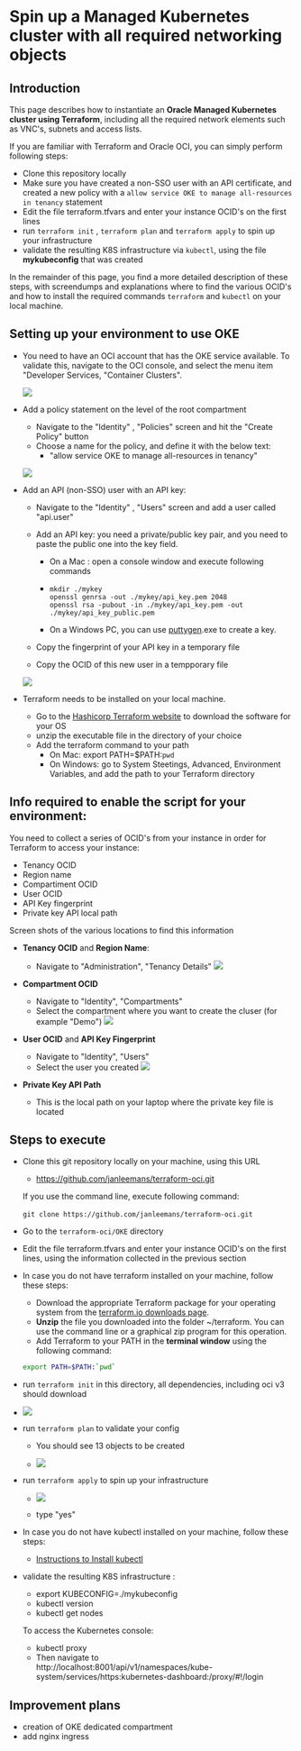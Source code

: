 # Spin up a Managed Kubernetes cluster with all required networking objects #

## Introduction

This page describes how to instantiate an **Oracle Managed Kubernetes cluster using Terraform**, including all the required network elements such as VNC's, subnets and access lists.

If you are familiar with Terraform and Oracle OCI, you can simply perform following steps:

- Clone this repository locally
- Make sure you have created a non-SSO user with an API certificate, and created a new policy with a  `allow service OKE to manage all-resources in tenancy` statement
- Edit the file terraform.tfvars and enter your instance OCID's on the first lines
- run ```terraform init``` , `terraform plan` and `terraform apply` to spin up your infrastructure
- validate the resulting K8S infrastructure via `kubectl`, using the file **mykubeconfig** that was created 



In the remainder of this page, you find a more detailed description of these steps, with screendumps and explanations where to find the various OCID's and how to install the required commands `terraform` and `kubectl` on your local machine.



## Setting up your environment to use OKE ##

- You need to have an OCI account that has the OKE service available.  To validate this, navigate to the OCI console, and select the menu item "Developer Services, "Container Clusters". 

  ![](../images/OkeConsole.png)

- Add a policy statement on the level of the root compartment
  - Navigate to the "Identity" , "Policies" screen and hit the "Create Policy" button
  - Choose a name for the policy, and define it with the below text:
    - "allow service OKE to manage all-resources in tenancy"

  ![](../images/OkePolicy.png)

- Add an API (non-SSO) user with an API key:
  - Navigate to the "Identity" , "Users" screen and add a user called "api.user"
  - Add an API key: you need a private/public key pair, and you need to paste the public one into the key field. 

    - On a Mac : open a console window and execute following commands

    - ```
      mkdir ./mykey
      openssl genrsa -out ./mykey/api_key.pem 2048
      openssl rsa -pubout -in ./mykey/api_key.pem -out ./mykey/api_key_public.pem
      ```

    - On a Windows PC, you can use [puttygen](https://www.ssh.com/ssh/putty/download).exe to create a key.
  - Copy the fingerprint of your API key in a temporary file
  - Copy the OCID of this new user in a tempporary file


  ![](../images/OkeUser.png)

- Terraform needs to be installed on your local machine.  
    - Go to the [Hashicorp Terraform website](https://www.terraform.io/downloads.html) to download the software for your OS
    - unzip the executable file in the directory of your choice
    - Add the terraform command to your path
        - On Mac: export PATH=$PATH:`pwd`
        - On Windows: go to System Steetings, Advanced, Environment Variables, and add the path to your Terraform directory 



## Info required to enable the script for your environment: ##

You need to collect a series of OCID's from your instance in order for Terraform to access your instance:
- Tenancy OCID
- Region name
- Compartiment OCID
- User OCID
- API Key fingerprint
- Private key API local path




Screen shots of the various locations to find this information

- **Tenancy OCID** and **Region Name**:
  - Navigate to "Administration", "Tenancy Details"
  ![](../images/OkeTenancy.png)
  
- **Compartment OCID**
  - Navigate to "Identity", "Compartments"
  - Select the compartment where you want to create the cluser (for example "Demo")
  ![](../images/OkeCompart.png)
  
- **User OCID** and **API Key Fingerprint**
  - Navigate to "Identity", "Users"
  - Select the user you created
  ![](../images/OkeUser.png)
  
- **Private Key API Path**
  - This is the local path on your laptop where the private key file is located



## Steps to execute ##

- Clone this git repository locally on your machine, using this URL

   - https://github.com/janleemans/terraform-oci.git

   If you use the command line, execute following command:

   ​	`git clone https://github.com/janleemans/terraform-oci.git`

- Go to the `terraform-oci/OKE` directory

- Edit the file terraform.tfvars and enter your instance OCID's on the first lines, using the information collected in the previous section

- In case you do not have terraform installed on your machine, follow these steps:

   - Download the appropriate Terraform package for your operating system from the [terraform.io downloads page](https://www.terraform.io/downloads.html).
   - **Unzip** the file you downloaded into the folder ~/terraform. You can use the command line or a graphical zip program for this operation. 
   - Add Terraform to your PATH in the **terminal window**  using the following command:

   ```bash
   export PATH=$PATH:`pwd`
   ```

- run `terraform init` in this directory, all dependencies, including oci v3 should download

- ![](../images/terra_init.png)

- run `terraform plan` to validate your config

   - You should see 13 objects to be created

   - ![](../images/terra_plan.png)

- run `terraform apply` to spin up your infrastructure

   - ![](../images/terra_plan.png)

   - type "yes"

- In case you do not have kubectl installed on your machine, follow these steps:

   - [Instructions to Install kubectl](https://github.com/CloudTestDrive/EventLabs/blob/master/AppDev/K8S/kubectl_install.md)

- validate the resulting K8S infrastructure :

   - export KUBECONFIG=./mykubeconfig
   - kubectl version
   - kubectl get nodes

   To access the Kubernetes console:
   - kubectl proxy
   - Then navigate to   
   http://localhost:8001/api/v1/namespaces/kube-system/services/https:kubernetes-dashboard:/proxy/#!/login


## Improvement plans ##
- creation of OKE dedicated compartment
- add nginx ingress 
